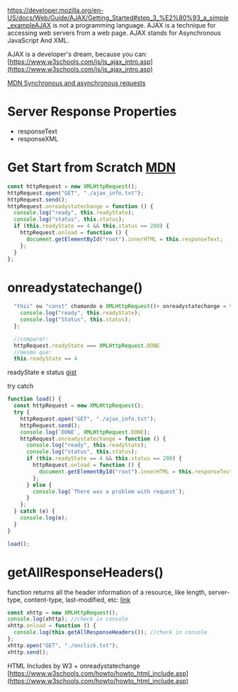 https://developer.mozilla.org/en-US/docs/Web/Guide/AJAX/Getting_Started#step_3_%E2%80%93_a_simple_exampleAJAX is not a programming language. AJAX is a technique for accessing web servers from a web page. AJAX stands for Asynchronous JavaScript And XML.

AJAX is a developer's dream, because you can:
[https://www.w3schools.com/js/js_ajax_intro.asp](https://www.w3schools.com/js/js_ajax_intro.asp)

[MDN Synchronous and asynchronous requests ](https://developer.mozilla.org/en-US/docs/Web/API/XMLHttpRequest/Synchronous_and_Asynchronous_Requests)

# Server Response Properties

- responseText
- responseXML

# Get Start from Scratch [MDN](https://developer.mozilla.org/en-US/docs/Web/Guide/AJAX/Getting_Started#step_3_%E2%80%93_a_simple_example)

```js
const httpRequest = new XMLHttpRequest();
httpRequest.open("GET", "./ajax_info.txt");
httpRequest.send();
httpRequest.onreadystatechange = function () {
  console.log("ready", this.readyState);
  console.log("status", this.status);
  if (this.readyState == 4 && this.status == 200) {
    httpRequest.onload = function () {
      document.getElementById("root").innerHTML = this.responseText;
    };
  }
};
```

# onreadystatechange()

```js
  "this" ou "const" chamando o XMLHttpRequest()+ onreadystatechange = function () {
    console.log("ready", this.readyState);
    console.log("Status", this.status);
  };

  //comparar:
  httpRequest.readyState === XMLHttpRequest.DONE
  //mesmo que:
  this.readyState == 4
```

readyState e status [gist](https://gist.github.com/rafaelstz/5a4aa3584061131d714b709ba773c5f8)

try catch

```js
function load() {
  const httpRequest = new XMLHttpRequest();
  try {
    httpRequest.open("GET", "./ajax_info.txt");
    httpRequest.send();
    console.log(`DONE`, XMLHttpRequest.DONE);
    httpRequest.onreadystatechange = function () {
      console.log("ready", this.readyState);
      console.log("status", this.status);
      if (this.readyState == 4 && this.status == 200) {
        httpRequest.onload = function () {
          document.getElementById("root").innerHTML = this.responseText;
        };
      } else {
        console.log(`There was a problem with request`);
      }
    };
  } catch (e) {
    console.log(e);
  }
}

load();
```

# getAllResponseHeaders()

function returns all the header information of a resource, like length, server-type, content-type, last-modified, etc:
[link](https://www.w3schools.com/js/tryit.asp?filename=tryjs_ajax_header)

```js
const xhttp = new XMLHttpRequest();
console.log(xhttp); //check in console
xhttp.onload = function () {
  console.log(this.getAllResponseHeaders()); //check in console
};
xhttp.open("GET", "./onclick.txt");
xhttp.send();
```

HTML Includes by W3 + onreadystatechange
[https://www.w3schools.com/howto/howto_html_include.asp](https://www.w3schools.com/howto/howto_html_include.asp)
